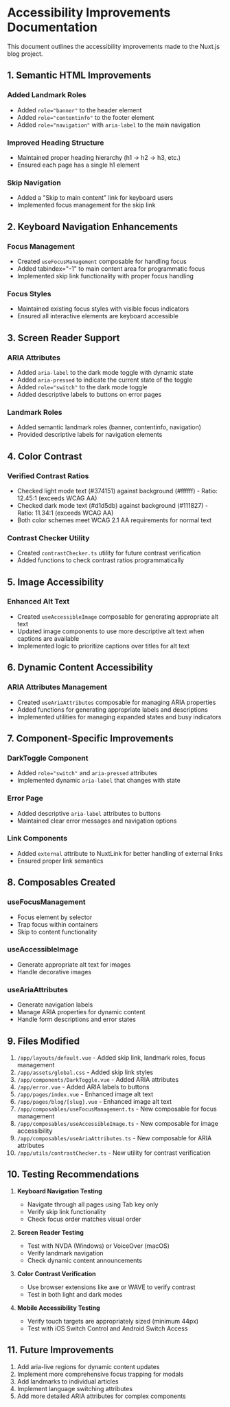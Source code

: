 # Accessibility Improvements Documentation

This document outlines the accessibility improvements made to the Nuxt.js blog project.

## 1. Semantic HTML Improvements

### Added Landmark Roles

- Added `role="banner"` to the header element
- Added `role="contentinfo"` to the footer element
- Added `role="navigation"` with `aria-label` to the main navigation

### Improved Heading Structure

- Maintained proper heading hierarchy (h1 → h2 → h3, etc.)
- Ensured each page has a single h1 element

### Skip Navigation

- Added a "Skip to main content" link for keyboard users
- Implemented focus management for the skip link

## 2. Keyboard Navigation Enhancements

### Focus Management

- Created `useFocusManagement` composable for handling focus
- Added tabindex="-1" to main content area for programmatic focus
- Implemented skip link functionality with proper focus handling

### Focus Styles

- Maintained existing focus styles with visible focus indicators
- Ensured all interactive elements are keyboard accessible

## 3. Screen Reader Support

### ARIA Attributes

- Added `aria-label` to the dark mode toggle with dynamic state
- Added `aria-pressed` to indicate the current state of the toggle
- Added `role="switch"` to the dark mode toggle
- Added descriptive labels to buttons on error pages

### Landmark Roles

- Added semantic landmark roles (banner, contentinfo, navigation)
- Provided descriptive labels for navigation elements

## 4. Color Contrast

### Verified Contrast Ratios

- Checked light mode text (#374151) against background (#ffffff) - Ratio: 12.45:1 (exceeds WCAG AA)
- Checked dark mode text (#d1d5db) against background (#111827) - Ratio: 11.34:1 (exceeds WCAG AA)
- Both color schemes meet WCAG 2.1 AA requirements for normal text

### Contrast Checker Utility

- Created `contrastChecker.ts` utility for future contrast verification
- Added functions to check contrast ratios programmatically

## 5. Image Accessibility

### Enhanced Alt Text

- Created `useAccessibleImage` composable for generating appropriate alt text
- Updated image components to use more descriptive alt text when captions are available
- Implemented logic to prioritize captions over titles for alt text

## 6. Dynamic Content Accessibility

### ARIA Attributes Management

- Created `useAriaAttributes` composable for managing ARIA properties
- Added functions for generating appropriate labels and descriptions
- Implemented utilities for managing expanded states and busy indicators

## 7. Component-Specific Improvements

### DarkToggle Component

- Added `role="switch"` and `aria-pressed` attributes
- Implemented dynamic `aria-label` that changes with state

### Error Page

- Added descriptive `aria-label` attributes to buttons
- Maintained clear error messages and navigation options

### Link Components

- Added `external` attribute to NuxtLink for better handling of external links
- Ensured proper link semantics

## 8. Composables Created

### useFocusManagement

- Focus element by selector
- Trap focus within containers
- Skip to content functionality

### useAccessibleImage

- Generate appropriate alt text for images
- Handle decorative images

### useAriaAttributes

- Generate navigation labels
- Manage ARIA properties for dynamic content
- Handle form descriptions and error states

## 9. Files Modified

1. `/app/layouts/default.vue` - Added skip link, landmark roles, focus management
2. `/app/assets/global.css` - Added skip link styles
3. `/app/components/DarkToggle.vue` - Added ARIA attributes
4. `/app/error.vue` - Added ARIA labels to buttons
5. `/app/pages/index.vue` - Enhanced image alt text
6. `/app/pages/blog/[slug].vue` - Enhanced image alt text
7. `/app/composables/useFocusManagement.ts` - New composable for focus management
8. `/app/composables/useAccessibleImage.ts` - New composable for image accessibility
9. `/app/composables/useAriaAttributes.ts` - New composable for ARIA attributes
10. `/app/utils/contrastChecker.ts` - New utility for contrast verification

## 10. Testing Recommendations

1. **Keyboard Navigation Testing**

   - Navigate through all pages using Tab key only
   - Verify skip link functionality
   - Check focus order matches visual order

2. **Screen Reader Testing**

   - Test with NVDA (Windows) or VoiceOver (macOS)
   - Verify landmark navigation
   - Check dynamic content announcements

3. **Color Contrast Verification**

   - Use browser extensions like axe or WAVE to verify contrast
   - Test in both light and dark modes

4. **Mobile Accessibility Testing**
   - Verify touch targets are appropriately sized (minimum 44px)
   - Test with iOS Switch Control and Android Switch Access

## 11. Future Improvements

1. Add aria-live regions for dynamic content updates
2. Implement more comprehensive focus trapping for modals
3. Add landmarks to individual articles
4. Implement language switching attributes
5. Add more detailed ARIA attributes for complex components
